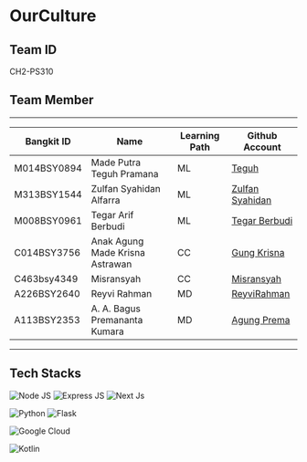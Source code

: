 # OurCulture

## Team ID

CH2-PS310

## Team Member

---------------------------------------------------------------------------------------------------------------------------
| Bangkit ID  | Name                            | Learning Path | Github Account                                          |
| ----------- | ------------------------------- | ------------- | ------------------------------------------------------- |
| M014BSY0894 | Made Putra Teguh Pramana        | ML            | [Teguh](https://github.com/madeputrateg)                |
| M313BSY1544 | Zulfan Syahidan Alfarra         | ML            | [Zulfan Syahidan](https://github.com/ZulfanAlfarra)     |
| M008BSY0961 | Tegar Arif Berbudi              | ML            | [Tegar Berbudi](https://github.com/jehe22)              |
| C014BSY3756 | Anak Agung Made Krisna Astrawan | CC            | [Gung Krisna](https://github.com/imkzuma)               |
| C463bsy4349 | Misransyah                      | CC            | [Misransyah](https://github.com/Rann24)                 |
| A226BSY2640 | Reyvi Rahman                    | MD            | [ReyviRahman](https://github.com/ReyviRahman)           |
| A113BSY2353 | A. A. Bagus Premananta Kumara   | MD            | [Agung Prema](https://github.com/premaagung)            |
---------------------------------------------------------------------------------------------------------------------------

## Tech Stacks
![Node JS](https://img.shields.io/badge/Node.js-339933?style=for-the-badge&logo=nodedotjs&logoColor=white)
![Express JS](https://img.shields.io/badge/Express.js-000000?style=for-the-badge&logo=express&logoColor=white)
![Next Js](https://img.shields.io/badge/next.js-000000?style=for-the-badge&logo=nextdotjs&logoColor=white)

![Python](https://img.shields.io/badge/python-3670A0?style=for-the-badge&logo=python&logoColor=ffdd54)
![Flask](https://img.shields.io/badge/flask-%23000.svg?style=for-the-badge&logo=flask&logoColor=white)

![Google Cloud](https://img.shields.io/badge/GoogleCloud-%234285F4.svg?style=for-the-badge&logo=google-cloud&logoColor=white)

![Kotlin](https://img.shields.io/badge/kotlin-%237F52FF.svg?style=for-the-badge&logo=kotlin&logoColor=white)
